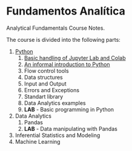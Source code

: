 # Fundamentos Analítica

Analytical Fundamentals Course Notes.

The course is divided into the following parts:

1. [Python](Python/)
   1. [Basic handling of Jupyter Lab and Colab](Python/Episodio%201.md)
   2. [An informal introduction to Python](Python/Episodio%202.md)
   3. Flow control tools
   4. Data structures
   5. Input and Output
   6. Errors and Exceptions
   7. Standart library
   8. Data Analytics examples
   9. **LAB** - Basic programming in Python
2. Data Analytics
   1. Pandas
   2. **LAB** - Data manipulating with Pandas
3. Inferential Statistics and Modeling
4. Machine Learning
